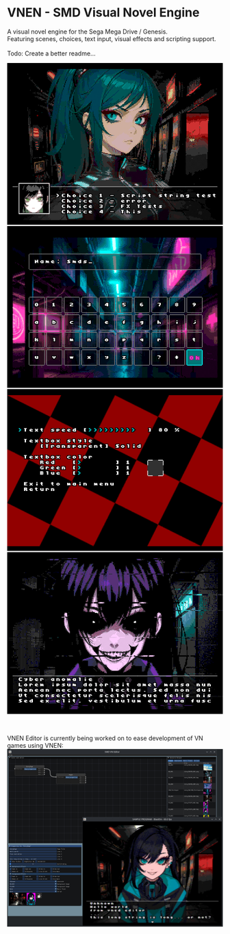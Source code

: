 # VNEN - SMD Visual Novel Engine

A visual novel engine for the Sega Mega Drive / Genesis.<br>
Featuring scenes, choices, text input, visual effects and scripting support.<br>
<br>
Todo: Create a better readme...<br>

![Choice selection screen](/doc/git_images/choice.png?raw=true)
![Text input screen](/doc/git_images/input.png?raw=true)
![Options screen](/doc/git_images/options.png?raw=true)
![Scene screen with line glitch](/doc/git_images/scene.png?raw=true)

<br>

VNEN Editor is currently being worked on to ease development of VN games using VNEN:
![VNEN Editor image](/doc/git_images/vned.jpg?raw=true)
